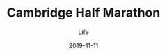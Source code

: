 ---
title: Cambridge Half Marathon
subtitle: Life
layout: default
modal-id: 3
date: 2019-11-11
img: half.png
thumbnail: half-thumbnail.png
alt: Cambridge Half Marathon
project-date: November 2019
description: For every birthday, I started setting x number of goals with x being how old I became. One of my goals in 2019 was to run the half marathon- actually run all of it. I never liked running, but then I realized I never really gave it a try. Without being able to run a mile, I came up with a training plan and ran this half at a 9:23 pace. Not crazy fast, but this taught me that I can do anything as long as I dedicate the time.

---
